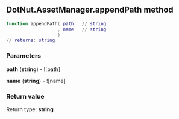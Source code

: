 ## DotNut.AssetManager.appendPath method


```lua
function appendPath( path   // string
                   , name   // string
                   )
// returns: string
```


### Parameters

**path** (**string**) - ![path]

**name** (**string**) - ![name]

### Return value

Return type: **string**

